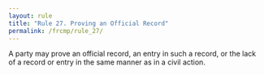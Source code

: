 ```yaml
---
layout: rule
title: "Rule 27. Proving an Official Record"
permalink: /frcmp/rule_27/
---
```


A party may prove an official record, an entry in such a record, or the lack of a record or entry in the same manner as in a civil action.